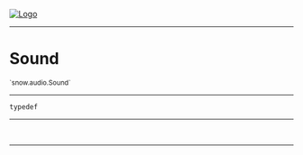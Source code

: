 
[![Logo](../../../images/logo.png)](../../../api/index.html)

---



<h1>Sound</h1>
<small>`snow.audio.Sound`</small>



---

`typedef`

---

&nbsp;
&nbsp;









---

&nbsp;
&nbsp;
&nbsp;
&nbsp;